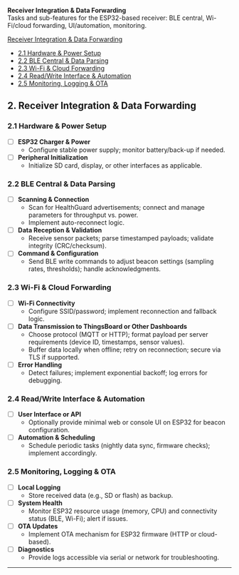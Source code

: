 **Receiver Integration & Data Forwarding**  
   Tasks and sub-features for the ESP32-based receiver: BLE central, Wi-Fi/cloud forwarding, UI/automation, monitoring.
   
[Receiver Integration & Data Forwarding](#2-receiver-integration--data-forwarding)  
   - [2.1 Hardware & Power Setup](#21-hardware--power-setup)  
   - [2.2 BLE Central & Data Parsing](#22-ble-central--data-parsing)  
   - [2.3 Wi-Fi & Cloud Forwarding](#23-wi-fi--cloud-forwarding)  
   - [2.4 Read/Write Interface & Automation](#24-readwrite-interface--automation)  
   - [2.5 Monitoring, Logging & OTA](#25-monitoring-logging--ota)  


## 2. Receiver Integration & Data Forwarding

### 2.1 Hardware & Power Setup
- [ ] **ESP32 Charger & Power**
  - Configure stable power supply; monitor battery/back-up if needed.
- [ ] **Peripheral Initialization**
  - Initialize SD card, display, or other interfaces as applicable.

### 2.2 BLE Central & Data Parsing
- [ ] **Scanning & Connection**
  - Scan for HealthGuard advertisements; connect and manage parameters for throughput vs. power.
  - Implement auto-reconnect logic.
- [ ] **Data Reception & Validation**
  - Receive sensor packets; parse timestamped payloads; validate integrity (CRC/checksum).
- [ ] **Command & Configuration**
  - Send BLE write commands to adjust beacon settings (sampling rates, thresholds); handle acknowledgments.

### 2.3 Wi-Fi & Cloud Forwarding
- [ ] **Wi-Fi Connectivity**
  - Configure SSID/password; implement reconnection and fallback logic.
- [ ] **Data Transmission to ThingsBoard or Other Dashboards**
  - Choose protocol (MQTT or HTTP); format payload per server requirements (device ID, timestamps, sensor values).
  - Buffer data locally when offline; retry on reconnection; secure via TLS if supported.
- [ ] **Error Handling**
  - Detect failures; implement exponential backoff; log errors for debugging.

### 2.4 Read/Write Interface & Automation
- [ ] **User Interface or API**
  - Optionally provide minimal web or console UI on ESP32 for beacon configuration.
- [ ] **Automation & Scheduling**
  - Schedule periodic tasks (nightly data sync, firmware checks); implement accordingly.

### 2.5 Monitoring, Logging & OTA
- [ ] **Local Logging**
  - Store received data (e.g., SD or flash) as backup.
- [ ] **System Health**
  - Monitor ESP32 resource usage (memory, CPU) and connectivity status (BLE, Wi-Fi); alert if issues.
- [ ] **OTA Updates**
  - Implement OTA mechanism for ESP32 firmware (HTTP or cloud-based).
- [ ] **Diagnostics**
  - Provide logs accessible via serial or network for troubleshooting.

---
